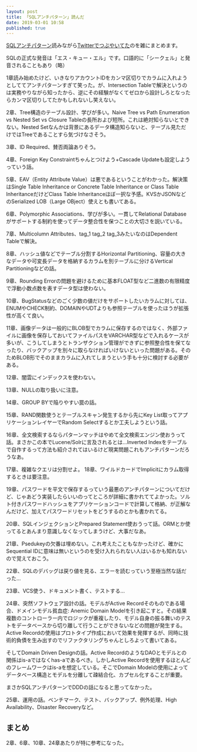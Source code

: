 ```yaml
---
layout: post
title: 「SQLアンチパターン」読んだ
date: 2019-03-01 10:58
published: true
---
```


[SQLアンチパターン](https://www.oreilly.co.jp/books/9784873115894/)読みながら[Twitterでつぶやいてた](https://twitter.com/tatsuyaoiw/status/1086442006497247232
)のを雑にまとめます。

SQLの正式な発音は「エス・キュー・エル」です。口語的に「シークェル」と発音されることもあり（略）

1章読み始めたけど、いきなりアカウントIDをカンマ区切りでカラムに入れようとしててアンチパターンすぎて笑った。が、Intersection Tableで解決というのは実務やりながら知ったから、逆にその経験がなくてゼロから設計しろとなったらカンマ区切りしてたかもしれないし笑えない。

2章、Tree構造のテーブル設計、学びが多い。Naive Tree vs Path Enumeration vs Nested Set vs Closure Tableの長所および短所。これは絶対知らないとできない。Nested Setなんかは背景にあるデータ構造知らないと、テーブル見ただけではTreeであることすら気づけなさそう。

3章、ID Required、賛否両論ありそう。

4章、Foreign Key Constraintちゃんとつけよう+Cascade Updateも設定しようっていう話。

5章、EAV（Entity Attribute Value）は悪であるということがわかった。解決策はSingle Table Inheritance or Concrete Table Inheritance or Class Table InheritanceだけどClass Table Inheritanceほぼ一択な予感。KVSかJSONなどのSerialized LOB（Large OBject）使えとも書いてある。

6章、Polymorphic Associations、学びが多い。一貫してRelational Databaseがサポートする制約を使ってデータ整合性を保つことの大切さを説いている。

7章、Multicolumn Attributes、tag_1 tag_2 tag_3みたいなのはDependent Tableで解決。

8章、ハッシュ値などでテーブル分割するHorizontal Partitioning、容量の大きなデータや可変長データを格納するカラムを別テーブルに分けるVertical Partitioningなどの話。

9章、Rounding Errorの問題を避けるために基本FLOAT型など二進数の有限精度で浮動小数点数を表すデータ型は使わない。

10章、BugStatusなどのごく少数の値だけをサポートしたいカラムに対しては、ENUMやCHECK制約、DOMAINやUDTよりも参照テーブルを使ったほうが拡張性が高くて良い。

11章、画像データは一般的にBLOB型でカラムに保存するのではなく、外部ファイルに画像を保存しておいてファイルパスをVARCHAR型などで入れるケースが多いが、こうしてしまうとトランザクション管理ができずに参照整合性を保てなったり、バックアップを別々に取らなければいけないといった問題がある。そのためBLOB形でそのままカラムに入れてしまうという手も十分に検討する必要がある。

12章、闇雲にインデックスを使わない。

13章、NULLの取り扱いに注意。

14章、GROUP BYで陥りやすい罠の話。

15章、RAND関数使うとテーブルスキャン発生するから先にKey List取ってアプリケーションレイヤーでRandom Selectするとか工夫しようという話。

16章、全文検索するならパターンマッチはやめて全文検索エンジン使おうって話。まさかこの本でLucene/Solrに言及されるとは...Inverted Indexをテーブルで自作するって方法も紹介されてはいるけど現実問題これもアンチパターンだろうなあ。

17章、複雑なクエリは分割せよ。
18章、ワイルドカードでImplicitにカラム取得するときは要注意。

19章、パスワードを平文で保存するっていう最悪のアンチパターンについてだけど、じゃあどう実装したらいいのってところが詳細に書かれててよかった。ソルト付きパスワードハッシュをアプリケーションコードで計算して格納、が正解なんだけど、加えてパスワードリセットをどうするのとかも書かれてる。

20章、SQLインジェクションとPrepared Statement使おうって話。ORMとか使ってるとあんまり意識しなくなってしまうけど、大事だなあ。

21章、Psedukeyの欠番は埋めない。これ考えたこともなかったけど、確かにSequential IDに意味は無いというのを受け入れられない人はいるかも知れないので覚えておこう。

22章、SQLのデバッグは戻り値を見る、エラーを読むっていう至極当然な話だった...

23章、VCS使う、ドキュメント書く、テストする...

24章、突然ソフトウェア設計の話。モデルがActive Recordそのものである場合、ドメインモデル貧血症: Anemic Domain Modelを引き起こすと。その結果複数のコントローラー内でロジックが重複したり、モデル自身の振る舞いのテストをデータベースから切り離して行うことができないなどの問題が発生する。Active Recordの使用はプロトタイプ作成において効果を発揮するが、同時に技術的負債を生み出すのでリファクタリングちゃんとしろよって書いてある。

そしてDomain Driven Designの話。Active RecordのようなDAOとモデルとの関係はis-aではなくhas-aであるべき。しかしActive Recordを使用するほとんどのフレームワークはis-aを想定している。そこでDomain Modelの使用によってデータベース構造とモデルを分離して疎結合化、カプセル化することが重要。

まさかSQLアンチパターンでDDDの話になると思ってなかった。

25章、運用の話。ベンチマーク、テスト、バックアップ、例外処理、High Availability、Disaster Recoveryなど。

## まとめ

2章、6章、10章、24章あたりが特に参考になった。

